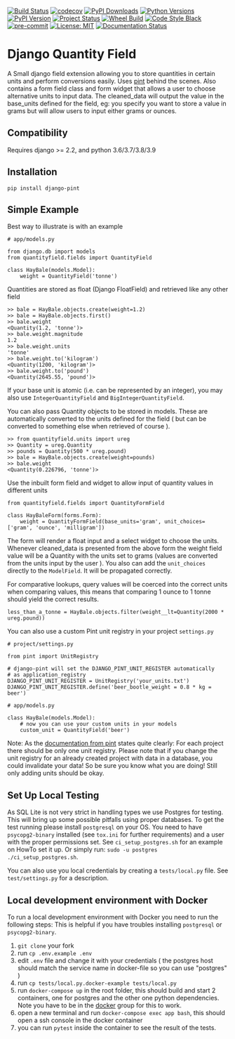 
[![Build Status](https://api.travis-ci.com/CarliJoy/django-pint.svg?branch=master)](https://travis-ci.com/github/CarliJoy/django-pint)
[![codecov](https://codecov.io/gh/CarliJoy/django-pint/branch/master/graph/badge.svg?token=I3M4CLILXE)](https://codecov.io/gh/CarliJoy/django-pint)
[![PyPI Downloads](https://img.shields.io/pypi/dm/django-pint.svg?maxAge=2592000?style=plastic)](https://pypistats.org/packages/django-pint/)
[![Python Versions](https://img.shields.io/pypi/pyversions/django-pint.svg)](https://pypi.org/project/django-pint/)
[![PyPI Version](https://img.shields.io/pypi/v/django-pint.svg?maxAge=2592000?style=plastic)](https://pypi.org/project/django-pint/)
[![Project Status](https://img.shields.io/pypi/status/django-pint.svg)](https://pypi.org/project/SyncGitlab2MSProject/)
[![Wheel Build](https://img.shields.io/pypi/wheel/django-pint.svg)](https://pypi.org/project/django-pint/)
[![Code Style Black](https://img.shields.io/badge/code%20style-black-000000.svg)](https://github.com/psf/black)
[![pre-commit](https://img.shields.io/badge/pre--commit-enabled-brightgreen?logo=pre-commit&logoColor=white)](https://github.com/pre-commit/pre-commit)
[![License: MIT](https://img.shields.io/badge/License-MIT-yellow.svg)](https://opensource.org/licenses/MIT)
[![Documentation Status](https://readthedocs.org/projects/django-pint/badge/?version=latest)](https://django-pint.readthedocs.io/en/latest/?badge=latest)

# Django Quantity Field


A Small django field extension allowing you to store quantities in certain units and perform conversions easily. Uses [pint](https://github.com/hgrecco/pint) behind the scenes. Also contains a form field class and form widget that allows a user to choose alternative units to input data. The cleaned_data will output the value in the base_units defined for the field, eg: you specify you want to store a value in grams but will allow users to input either grams or ounces.

## Compatibility


Requires django >= 2.2, and python 3.6/3.7/3.8/3.9

## Installation


    pip install django-pint


## Simple Example

Best way to illustrate is with an example

    # app/models.py

    from django.db import models
    from quantityfield.fields import QuantityField

    class HayBale(models.Model):
	    weight = QuantityField('tonne')

Quantities are stored as float (Django FloatField) and retrieved like any other field

    >> bale = HayBale.objects.create(weight=1.2)
    >> bale = HayBale.objects.first()
	>> bale.weight
	<Quantity(1.2, 'tonne')>
	>> bale.weight.magnitude
	1.2
	>> bale.weight.units
	'tonne'
	>> bale.weight.to('kilogram')
	<Quantity(1200, 'kilogram')>
	>> bale.weight.to('pound')
	<Quantity(2645.55, 'pound')>

If your base unit is atomic (i.e. can be represented by an integer), you may also use `IntegerQuantityField` and `BigIntegerQuantityField`.

You can also pass Quantity objects to be stored in models. These are automatically converted to the units defined for the field ( but can be converted to something else when retrieved of course ).

    >> from quantityfield.units import ureg
    >> Quantity = ureg.Quantity
    >> pounds = Quantity(500 * ureg.pound)
    >> bale = HayBale.objects.create(weight=pounds)
    >> bale.weight
    <Quantity(0.226796, 'tonne')>

Use the inbuilt form field and widget to allow input of quantity values in different units

    from quantityfield.fields import QuantityFormField

    class HayBaleForm(forms.Form):
        weight = QuantityFormField(base_units='gram', unit_choices=['gram', 'ounce', 'milligram'])

The form will render a float input and a select widget to choose the units.
Whenever cleaned_data is presented from the above form the weight field value will be a
Quantity with the units set to grams (values are converted from the units input by the user ).
You also can add the `unit_choices` directly to the `ModelField`. It will be propagated
correctly.

For comparative lookups, query values will be coerced into the correct units when comparing values,
this means that comparing 1 ounce to 1 tonne should yield the correct results.

    less_than_a_tonne = HayBale.objects.filter(weight__lt=Quantity(2000 * ureg.pound))

You can also use a custom Pint unit registry in your project `settings.py`

    # project/settings.py

    from pint import UnitRegistry

    # django-pint will set the DJANGO_PINT_UNIT_REGISTER automatically
    # as application_registry
    DJANGO_PINT_UNIT_REGISTER = UnitRegistry('your_units.txt')
    DJANGO_PINT_UNIT_REGISTER.define('beer_bootle_weight = 0.8 * kg = beer')

    # app/models.py

    class HayBale(models.Model):
        # now you can use your custom units in your models
        custom_unit = QuantityField('beer')

Note: As the [documentation from pint](https://pint.readthedocs.io/en/latest/tutorial.html#using-pint-in-your-projects)
states quite clearly: For each project there should be only one unit registry.
Please note that if you change the unit registry for an already created project with
data in a database, you could invalidate your data! So be sure you know what you are
doing!
Still only adding units should be okay.

## Set Up Local Testing
As SQL Lite is not very strict in handling types we use Postgres for testing.
This will bring up some possible pitfalls using proper databases.
To get the test running please install `postgresql` on your OS.
You need to have `psycopg2-binary` installed (see `tox.ini` for further requirements)
and a user with the proper permissions set. See `ci_setup_postgres.sh`
for an example on HowTo set it up. Or simply run:
`sudo -u postgres ./ci_setup_postgres.sh`.

You can also use you local credentials by creating a `tests/local.py` file.
See `test/settings.py` for a description.


## Local development environment with Docker

To run a local development environment with Docker you need to run the following steps:
This is helpful if you have troubles installing `postgresql` or `psycopg2-binary`.

1. `git clone` your fork
2. run `cp .env.example .env`
3. edit `.env` file and change it with your credentials ( the postgres host should match the service name in docker-file so you can use "postgres" )
4. run `cp tests/local.py.docker-example tests/local.py`
5. run `docker-compose up` in the root folder, this should build and start 2 containers, one for postgres and the other one python dependencies. Note you have to be in the [docker](https://stackoverflow.com/a/47078951/3813064) group for this to work.
6. open a new terminal and run `docker-compose exec app bash`, this should open a ssh console in the docker container
7. you can run `pytest` inside the container to see the result of the tests.
